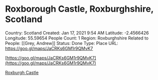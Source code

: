 # Roxborough Castle, Roxburghshire, Scotland

Country: Scotland
Created: Jan 17, 2021 9:54 AM
Latitude: -2.4566426
Longitude: 55.59654
People Count: 1
Region: Roxburghshire
Related to People: [[Grey, Andrew]]
Status: Done
Type: Place
URL: https://goo.gl/maps/JaCRKs6GM1r9QMvK7

[https://goo.gl/maps/JaCRKs6GM1r9QMvK7](https://goo.gl/maps/JaCRKs6GM1r9QMvK7)

[Roxburgh Castle](https://en.wikipedia.org/wiki/Roxburgh_Castle)